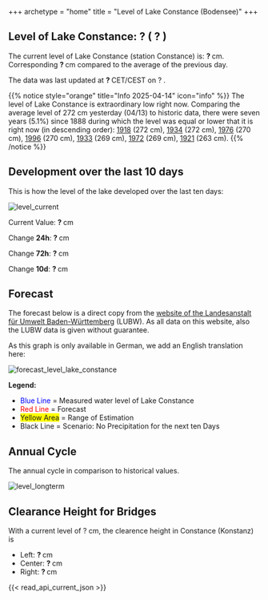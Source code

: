 +++
archetype = "home"
title = "Level of Lake Constance (Bodensee)"
+++

<h2>Level of Lake Constance: <span id=website_api_current_level_head> ? </span> (<span id=website_api_change_vs_yesterday_head> ? </span>) </h2>

The current level of Lake Constance (station Constance) is: <b><span id=website_api_current_level> ? </span></b> cm. Corresponding <b><span id=website_api_change_vs_yesterday> ? </span></b> cm compared to the average of the previous day.

The data was last updated at <b><span id=website_api_mostrecent_time> ? </span></b> CET/CEST on <span id=website_api_mostrecent_date> ? </span>.

{{% notice style="orange" title="Info 2025-04-14" icon="info" %}}
The level of Lake Constance is extraordinary low right now. Comparing the average level of 272 cm yesterday (04/13) to historic data, there were seven years (5.1%) since 1888 during which the level was equal or lower that it is right now (in descending order): [1918](https://www.pegel-konstanz.de/en/01_historische_daten/1910-1919/index.html#1918) (272 cm), [1934](https://www.pegel-konstanz.de/en/01_historische_daten/1930-1939/index.html#1934) (272 cm), [1976](https://www.pegel-konstanz.de/en/01_historische_daten/1970-1979/index.html#1976) (270 cm), [1996](https://www.pegel-konstanz.de/en/01_historische_daten/1990-1999/index.html#1996) (270 cm), [1933](https://www.pegel-konstanz.de/en/01_historische_daten/1930-1939/index.html#1933) (269 cm), [1972](https://www.pegel-konstanz.de/en/01_historische_daten/1970-1979/index.html#1972) (269 cm), [1921](https://www.pegel-konstanz.de/en/01_historische_daten/1920-1929/index.html#1921) (263 cm).
{{% /notice %}}

## Development over the last 10 days

This is how the level of the lake developed over the last ten days:

![level_current](https://pegel-konstanz-for-website.s3.eu-central-1.amazonaws.com/graph/current/en/current_EN.png)

Current Value: <b><span id=website_api_current_level_d1> ? </span></b> cm

Change **24h**: <b><span id=website_api_change_24h> ? </span></b> cm

Change **72h**: <b><span id=website_api_change_72h> ? </span></b> cm

Change **10d**: <b><span id=website_api_change_10d> ? </span></b> cm

## Forecast

The forecast below is a direct copy from the [website of the Landesanstalt für Umwelt Baden-Württemberg](https://www.hvz.baden-wuerttemberg.de/pegel.html?id=00007) (LUBW). As all data on this website, also the LUBW data is given without guarantee.

As this graph is only available in German, we add an English translation here:

![forecast_level_lake_constance](https://www.hvz.baden-wuerttemberg.de/gifs/00007-2001.GIF)

**Legend:**
* <span style="color:blue">Blue Line </span> = Measured water level of Lake Constance
* <span style="color:red">Red Line</span> = Forecast
* <span style="background-color: #FFFF00">Yellow Area</span> = Range of Estimation
* Black Line = Scenario: No Precipitation for the next ten Days

## Annual Cycle

The annual cycle in comparison to historical values.

![level_longterm](https://pegel-konstanz-for-website.s3.eu-central-1.amazonaws.com/graph/longterm/en/longterm_EN.png)

## Clearance Height for Bridges

With a current level of <span id=website_api_current_level_bridge> ? </span> cm, the clearence height in Constance (Konstanz) is

<ul>
  <li>Left: <b><span id=website_api_bridge_kn_left> ? </span></b> cm</li>
  <li>Center: <b><span id=website_api_bridge_kn_center> ? </span></b> cm</li>
  <li>Right: <b><span id=website_api_bridge_kn_right> ? </span></b> cm</li>
</ul>


{{< read_api_current_json >}} 